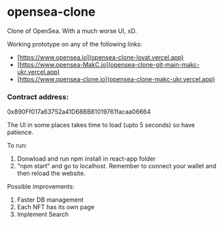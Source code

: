 # opensea-clone
Clone of OpenSea. With a much worse UI, xD.

Working prototype on any of the following links:
- [https://www.opensea.io](opensea-clone-lovat.vercel.app)
- [https://www.opensea-MakC.io](opensea-clone-git-main-makc-ukr.vercel.app)
- [https://www.opensea-clone.io](opensea-clone-makc-ukr.vercel.app)

### Contract address:
0x890Ff017a63752a41D68BB81019761facaa06664

The UI in some places takes time to load (upto 5 seconds) so have patience.

To run:
1. Donwload and run npm install in react-app folder
2. "npm start" and go to localhost. Remember to connect your wallet and then reload the website.

Possible improvements: 
1. Faster DB management
2. Each NFT has its own page
3. Implement Search


